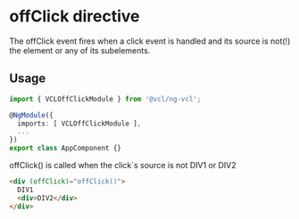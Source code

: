 # offClick directive

The offClick event fires when a click event is handled and its source is not(!) the element or any of its subelements.

## Usage

```typescript
import { VCLOffClickModule } from '@vcl/ng-vcl';

@NgModule({
  imports: [ VCLOffClickModule ],
  ...
})
export class AppComponent {}
```

offClick() is called when the click`s source is not DIV1 or DIV2

```html
<div (offClick)="offClick()">
  DIV1
  <div>DIV2</div>
</div>
```
